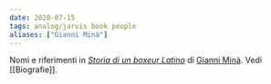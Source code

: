 ```yaml
---
date: 2020-07-15
tags: analog/jarvis book people
aliases: ["Gianni Minà"]
---
```

Nomi e riferimenti in [*Storia di un boxeur Latino*](https://www.minimumfax.com/shop/product/storia-di-un-boxeur-latino-2272 "Storia di un boxeur Latino") di [Gianni Minà](https://www.wikiwand.com/it/Gianni_Minà "Gianni Minà su Wikipedia"). Vedi [[Biografie]].